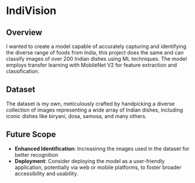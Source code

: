 # IndiVision

 ## Overview
 I wanted to create a model capable of accurately capturing and identifying the diverse range of foods from India, this project does the same and can classify images of over 
 200 Indian dishes using ML techniques. The model employs transfer learning with MobileNet V2 for feature extraction and classification.

## Dataset
The dataset is my own, meticulously crafted by handpicking a diverse collection of images representing a wide array of Indian dishes, including iconic dishes like biryani, dosa, samosa, and many others.

## Future Scope
- **Enhanced Identification**: Increasinng the images used in the dataset for better recognition
- **Deployment**: Consider deploying the model as a user-friendly application, potentially via web or mobile platforms, to foster broader accessibility and usability.

